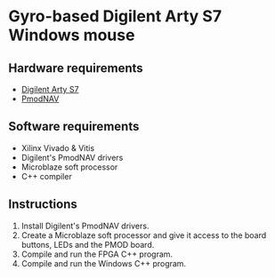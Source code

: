 # Gyro-based Digilent Arty S7 Windows mouse

## Hardware requirements

* [Digilent Arty S7](https://reference.digilentinc.com/reference/programmable-logic/arty-s7/start)
* [PmodNAV](https://store.digilentinc.com/pmod-nav-9-axis-imu-plus-barometer/)

## Software requirements

* Xilinx Vivado & Vitis
* Digilent's PmodNAV drivers
* Microblaze soft processor
* C++ compiler

## Instructions

1. Install Digilent's PmodNAV drivers.
2. Create a Microblaze soft processor and give it access to the board buttons, LEDs and the PMOD board.
3. Compile and run the FPGA C++ program.
4. Compile and run the Windows C++ program.
